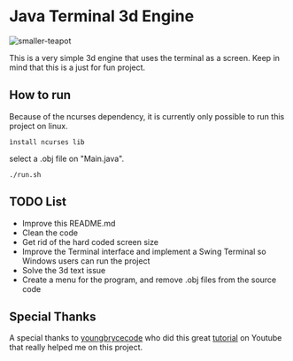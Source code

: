 # Java Terminal 3d Engine

![smaller-teapot](https://github.com/mmattei45/engine3d/assets/36969485/c9fa8818-7be0-4806-88c3-19bcd3903e0a)

This is a very simple 3d engine that uses the terminal as a screen. Keep in mind that this is a just for fun project.

## How to run
Because of the ncurses dependency, it is currently only possible to run this project on linux.

```ìnstall ncurses lib```

select a .obj file on "Main.java".

```./run.sh```

## TODO List
- Improve this README.md
- Clean the code
- Get rid of the hard coded screen size
- Improve the Terminal interface and implement a Swing Terminal so Windows users can run the project
- Solve the 3d text issue
- Create a menu for the program, and remove .obj files from the source code

## Special Thanks

A special thanks to [youngbrycecode](https://github.com/youngbrycecode) who did this great [tutorial](https://www.youtube.com/watch?v=LgvLfR2zG3g&list=PLg4mWef4l7Qzxs_Fa2DrgZeJKAbG3b7ue&index=1) on Youtube that really helped me on this project.
